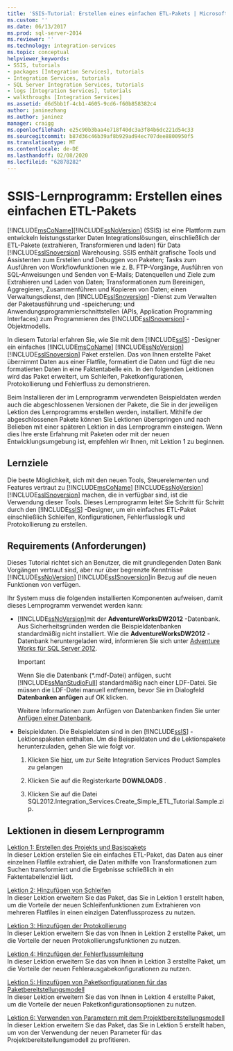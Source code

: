 ```yaml
---
title: 'SSIS-Tutorial: Erstellen eines einfachen ETL-Pakets | Microsoft-Dokumentation'
ms.custom: ''
ms.date: 06/13/2017
ms.prod: sql-server-2014
ms.reviewer: ''
ms.technology: integration-services
ms.topic: conceptual
helpviewer_keywords:
- SSIS, tutorials
- packages [Integration Services], tutorials
- Integration Services, tutorials
- SQL Server Integration Services, tutorials
- logs [Integration Services], tutorials
- walkthroughs [Integration Services]
ms.assetid: d6d5bb1f-4cb1-4605-9cd6-f60b858382c4
author: janinezhang
ms.author: janinez
manager: craigg
ms.openlocfilehash: e25c90b3baa4e718f40dc3a3f84b6dc221d54c33
ms.sourcegitcommit: b87d36c46b39af8b929ad94ec707dee8800950f5
ms.translationtype: MT
ms.contentlocale: de-DE
ms.lasthandoff: 02/08/2020
ms.locfileid: "62878282"
---
```

# <a name="ssis-tutorial-creating-a-simple-etl-package"></a>SSIS-Lernprogramm: Erstellen eines einfachen ETL-Pakets
  [!INCLUDE[msCoName](../includes/msconame-md.md)][!INCLUDE[ssNoVersion](../includes/ssnoversion-md.md)] (SSIS) ist eine Plattform zum entwickeln leistungsstarker Daten Integrationslösungen, einschließlich der ETL-Pakete (extrahieren, Transformieren und laden) für Data [!INCLUDE[ssISnoversion](../includes/ssisnoversion-md.md)] Warehousing. SSIS enthält grafische Tools und Assistenten zum Erstellen und Debuggen von Paketen; Tasks zum Ausführen von Workflowfunktionen wie z. B. FTP-Vorgänge, Ausführen von SQL-Anweisungen und Senden von E-Mails; Datenquellen und Ziele zum Extrahieren und Laden von Daten; Transformationen zum Bereinigen, Aggregieren, Zusammenführen und Kopieren von Daten; einen Verwaltungsdienst, den [!INCLUDE[ssISnoversion](../includes/ssisnoversion-md.md)] -Dienst zum Verwalten der Paketausführung und -speicherung; und Anwendungsprogrammierschnittstellen (APIs, Application Programming Interfaces) zum Programmieren des [!INCLUDE[ssISnoversion](../includes/ssisnoversion-md.md)] -Objektmodells.  
  
 In diesem Tutorial erfahren Sie, wie Sie mit dem [!INCLUDE[ssIS](../includes/ssis-md.md)] -Designer ein einfaches [!INCLUDE[msCoName](../includes/msconame-md.md)] [!INCLUDE[ssNoVersion](../includes/ssnoversion-md.md)] [!INCLUDE[ssISnoversion](../includes/ssisnoversion-md.md)] Paket erstellen. Das von Ihnen erstellte Paket übernimmt Daten aus einer Flatfile, formatiert die Daten und fügt die neu formatierten Daten in eine Faktentabelle ein. In den folgenden Lektionen wird das Paket erweitert, um Schleifen, Paketkonfigurationen, Protokollierung und Fehlerfluss zu demonstrieren.  
  
 Beim Installieren der im Lernprogramm verwendeten Beispieldaten werden auch die abgeschlossenen Versionen der Pakete, die Sie in der jeweiligen Lektion des Lernprogramms erstellen werden, installiert. Mithilfe der abgeschlossenen Pakete können Sie Lektionen überspringen und nach Belieben mit einer späteren Lektion in das Lernprogramm einsteigen. Wenn dies Ihre erste Erfahrung mit Paketen oder mit der neuen Entwicklungsumgebung ist, empfehlen wir Ihnen, mit Lektion 1 zu beginnen.  
  
## <a name="what-you-will-learn"></a>Lernziele  
 Die beste Möglichkeit, sich mit den neuen Tools, Steuerelementen und Features vertraut zu [!INCLUDE[msCoName](../includes/msconame-md.md)] [!INCLUDE[ssNoVersion](../includes/ssnoversion-md.md)] [!INCLUDE[ssISnoversion](../includes/ssisnoversion-md.md)] machen, die in verfügbar sind, ist die Verwendung dieser Tools. Dieses Lernprogramm leitet Sie Schritt für Schritt durch den [!INCLUDE[ssIS](../includes/ssis-md.md)] -Designer, um ein einfaches ETL-Paket einschließlich Schleifen, Konfigurationen, Fehlerflusslogik und Protokollierung zu erstellen.  
  
## <a name="requirements"></a>Requirements (Anforderungen)  
 Dieses Tutorial richtet sich an Benutzer, die mit grundlegenden Daten Bank Vorgängen vertraut sind, aber nur über begrenzte Kenntnisse [!INCLUDE[ssNoVersion](../includes/ssnoversion-md.md)] [!INCLUDE[ssISnoversion](../includes/ssisnoversion-md.md)]in Bezug auf die neuen Funktionen von verfügen.  
  
 Ihr System muss die folgenden installierten Komponenten aufweisen, damit dieses Lernprogramm verwendet werden kann:  
  
-   [!INCLUDE[ssNoVersion](../includes/ssnoversion-md.md)]mit der **AdventureWorksDW2012** -Datenbank. Aus Sicherheitsgründen werden die Beispieldatenbanken standardmäßig nicht installiert. Wie die **AdventureWorksDW2012** -Datenbank heruntergeladen wird, informieren Sie sich unter [Adventure Works für SQL Server 2012](https://go.microsoft.com/fwlink/?LinkId=275026).  
  
    > [!IMPORTANT]  
    >  Wenn Sie die Datenbank (\*.mdf-Datei) anfügen, sucht [!INCLUDE[ssManStudioFull](../includes/ssmanstudiofull-md.md)] standardmäßig nach einer LDF-Datei. Sie müssen die LDF-Datei manuell entfernen, bevor Sie im Dialogfeld **Datenbanken anfügen** auf OK klicken.  
    >   
    >  Weitere Informationen zum Anfügen von Datenbanken finden Sie unter [Anfügen einer Datenbank](../relational-databases/databases/attach-a-database.md).  
  
-   Beispieldaten. Die Beispieldaten sind in den [!INCLUDE[ssIS](../includes/ssis-md.md)] -Lektionspaketen enthalten. Um die Beispieldaten und die Lektionspakete herunterzuladen, gehen Sie wie folgt vor.  
  
    1.  Klicken Sie [hier](https://go.microsoft.com/fwlink/?LinkId=275027), um zur Seite Integration Services Product Samples zu gelangen  
  
    2.  Klicken Sie auf die Registerkarte **DOWNLOADS** .  
  
    3.  Klicken Sie auf die Datei SQL2012.Integration_Services.Create_Simple_ETL_Tutorial.Sample.zip.  
  
## <a name="lessons-in-this-tutorial"></a>Lektionen in diesem Lernprogramm  
 [Lektion 1: Erstellen des Projekts und Basispakets](lesson-1-create-a-project-and-basic-package-with-ssis.md)  
 In dieser Lektion erstellen Sie ein einfaches ETL-Paket, das Daten aus einer einzelnen Flatfile extrahiert, die Daten mithilfe von Transformationen zum Suchen transformiert und die Ergebnisse schließlich in ein Faktentabellenziel lädt.  
  
 [Lektion 2: Hinzufügen von Schleifen](lesson-2-adding-looping-with-ssis.md)  
 In dieser Lektion erweitern Sie das Paket, das Sie in Lektion 1 erstellt haben, um die Vorteile der neuen Schleifenfunktionen zum Extrahieren von mehreren Flatfiles in einen einzigen Datenflussprozess zu nutzen.  
  
 [Lektion 3: Hinzufügen der Protokollierung](lesson-3-add-logging-with-ssis.md)  
 In dieser Lektion erweitern Sie das von Ihnen in Lektion 2 erstellte Paket, um die Vorteile der neuen Protokollierungsfunktionen zu nutzen.  
  
 [Lektion 4: Hinzufügen der Fehlerflussumleitung](lesson-4-add-error-flow-redirection-with-ssis.md)  
 In dieser Lektion erweitern Sie das von Ihnen in Lektion 3 erstellte Paket, um die Vorteile der neuen Fehlerausgabekonfigurationen zu nutzen.  
  
 [Lektion 5: Hinzufügen von Paketkonfigurationen für das Paketbereitstellungsmodell](lesson-5-add-ssis-package-configurations-for-the-package-deployment-model.md)  
 In dieser Lektion erweitern Sie das von Ihnen in Lektion 4 erstellte Paket, um die Vorteile der neuen Paketkonfigurationsoptionen zu nutzen.  
  
 [Lektion 6: Verwenden von Parametern mit dem Projektbereitstellungsmodell](lesson-6-using-parameters-with-the-project-deployment-model-in-ssis.md)  
 In dieser Lektion erweitern Sie das Paket, das Sie in Lektion 5 erstellt haben, um von der Verwendung der neuen Parameter für das Projektbereitstellungsmodell zu profitieren.  
  
  
